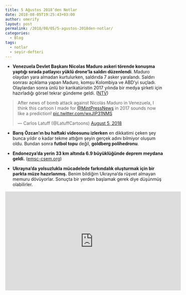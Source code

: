 ```yaml
---
title: 5 Ağustos 2018’den Notlar
date: 2018-08-05T19:25:43+03:00
author: omerify
layout: post
permalink: /2018/08/05/5-agustos-2018den-notlar/
categories:
  - Blog
tags:
  - notlar
  - seyir-defteri
---
```


* **Venezuela Devlet Başkanı Nicolas Maduro askeri törende konuşma yaptığı sırada patlayıcı yüklü drone’la saldırı düzenlendi**. Maduro olaydan yara almadan kurtulurken, saldırıda 7 asker yaralandı. Saldırı sonrası açıklama yapan Maduro, komşu Kolombiya ve ABD’yi suçladı. Olaylardan sonra ünlü bir karikatüristin 2017 yılında bir medya şirketi için hazırladığı görsel tekrar gündeme geldi. (<a href="https://www.ntv.com.tr/galeri/dunya/venezuela-devlet-baskani-maduroya-askeri-torende-suikast-girisimi,tRwk2SvgsEqtfOdiyCvbSw/VVwTj3usVUKdz_xIFysefQ" target="_blank" rel="noreferrer noopener nofollow">NTV</a>)

<blockquote class="twitter-tweet"><p lang="en" dir="ltr">After news of bomb attack against Nicolás Maduro in Venezuela, I think this cartoon I made for <a href="https://twitter.com/MintPressNews?ref_src=twsrc%5Etfw">@MintPressNews</a> in 2017 sounds now like a prediction! <a href="https://t.co/wxJIP31NMS">pic.twitter.com/wxJIP31NMS</a></p>&mdash; Carlos Latuff (@LatuffCartoons) <a href="https://twitter.com/LatuffCartoons/status/1025951899738984453?ref_src=twsrc%5Etfw">August 5, 2018</a></blockquote> <script async src="https://platform.twitter.com/widgets.js" charset="utf-8"></script>

* **Barış Özcan’ın bu haftaki videosunu izlerken** en dikkatimi çeken şey bunca yıldır o kadar tekme attığım şeyin gerçek adını bilmiyor oluşum oldu. Bundan sonra **futbol topu** değil, **goldberg polihedronu**.

* **Endonezya’da yerin 33 km altında 6.9 büyüklüğünde deprem meydana geldi.** (<a href="https://www.emsc-csem.org/Earthquake/earthquake.php?id=704824" target="_blank" rel="noreferrer noopener nofollow">emsc-csem.org</a>)

* **Ukrayna’da yolsuzlukla mücadelede farkındalık oluşturmak için bir parkta müze hazırlanmış.** Benim bildiğim Ukrayna’da rüşvet almayan memuru dövüyorlar. Sonuçta bir yerden başlamak gerek diye düşünmüş olabilirler.

<iframe width="560" height="315" src="https://www.youtube.com/embed/qPs3nbZAbqw" title="YouTube video player" frameborder="0" allow="accelerometer; autoplay; clipboard-write; encrypted-media; gyroscope; picture-in-picture" allowfullscreen></iframe>